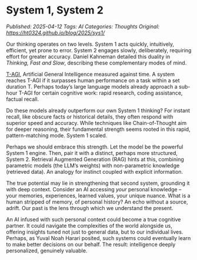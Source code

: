 # System 1, System 2
_Published: 2025-04-12_
_Tags: AI_
_Categories: Thoughts_
_Original: https://ht0324.github.io/blog/2025/sys1/_

<p>Our thinking operates on two levels. System 1 acts quickly, intuitively, efficient, yet prone to error. System 2 engages slowly, deliberately, requiring effort for greater accuracy. Daniel Kahneman detailed this duality in <em>Thinking, Fast and Slow</em>, describing these complementary modes of mind.</p>

<p><a href="https://www.lesswrong.com/posts/BoA3agdkAzL6HQtQP/clarifying-and-predicting-agi">T-AGI</a>, Artificial General Intelligence measured against time. A system reaches T-AGI if it surpasses human performance on a task within a set duration T. Perhaps today’s large language models already approach a sub-hour T-AGI for certain cognitive work: rapid research, coding assistance, factual recall.</p>

<p>Do these models already outperform our own System 1 thinking? For instant recall, like obscure facts or historical details, they often respond with superior speed and accuracy. While techniques like Chain-of-Thought aim for deeper reasoning, their fundamental strength seems rooted in this rapid, pattern-matching mode. System 1 scaled.</p>

<p>Perhaps we should embrace this strength. Let the model be the powerful System 1 engine. Then, pair it with a distinct, perhaps more structured, System 2. Retrieval Augmented Generation (RAG) hints at this, combining parametric models (the LLM’s weights) with non-parametric knowledge (retrieved data). An analogy for instinct coupled with explicit information.</p>

<p>The true potential may lie in strengthening that second system, grounding it with deep context. Consider an AI accessing <em>your</em> personal knowledge – your memories, experiences, learned values, your unique nuance. What is a human stripped of memory, of personal history? An echo without a source, adrift. Our past is the lens through which we understand the present.</p>

<p>An AI infused with such personal context could become a true cognitive partner. It could navigate the complexities of the world alongside us, offering insights tuned not just to general data, but to our individual lives. Perhaps, as Yuval Noah Harari posited, such systems could eventually learn to make better decisions on our behalf. The result: intelligence deeply personalized, genuinely valuable.</p>
